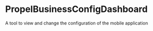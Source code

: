 # PropelBusinessConfigDashboard
A tool to view and change the configuration of the mobile application
